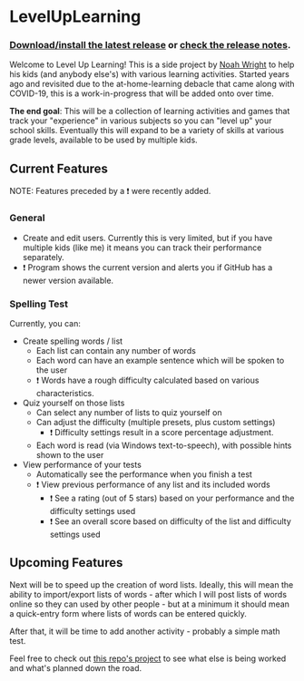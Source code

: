 ﻿# LevelUpLearning
### [Download/install the latest release](https://github.com/NoahWright87/LevelUpLearning/releases/latest/download/LevelUpLearning.msi) or [check the release notes](https://github.com/NoahWright87/LevelUpLearning/releases/latest).

Welcome to Level Up Learning!  This is a side project by [Noah Wright](https://github.com/NoahWright87) to help his kids (and anybody else's) with various learning activities.  Started years ago and revisited due to the at-home-learning debacle that came along with COVID-19, this is a work-in-progress that will be added onto over time.

**The end goal**: This will be a collection of learning activities and games that track your "experience" in various subjects so you can "level up" your school skills.  Eventually this will expand to be a variety of skills at various grade levels, available to be used by multiple kids.

## Current Features
NOTE: Features preceded by a ❗ were recently added.

### General
- Create and edit users.  Currently this is very limited, but if you have multiple kids (like me) it means you can track their performance separately.
- ❗ Program shows the current version and alerts you if GitHub has a newer version available.

### Spelling Test
Currently, you can:
- Create spelling words / list
  - Each list can contain any number of words
  - Each word can have an example sentence which will be spoken to the user
  - ❗ Words have a rough difficulty calculated based on various characteristics.
- Quiz yourself on those lists
  - Can select any number of lists to quiz yourself on
  - Can adjust the difficulty (multiple presets, plus custom settings)
    - ❗ Difficulty settings result in a score percentage adjustment.
  - Each word is read (via Windows text-to-speech), with possible hints shown to the user
- View performance of your tests
  - Automatically see the performance when you finish a test
  - ❗ View previous performance of any list and its included words
    - ❗ See a rating (out of 5 stars) based on your performance and the difficulty settings used
    - ❗ See an overall score based on difficulty of the list and difficulty settings used

## Upcoming Features
Next will be to speed up the creation of word lists.  Ideally, this will mean the ability to import/export lists of words - after which I will post lists of words online so they can used by other people - but at a minimum it should mean a quick-entry form where lists of words can be entered quickly.

After that, it will be time to add another activity - probably a simple math test.

Feel free to check out [this repo's project](https://github.com/NoahWright87/LevelUpLearning/projects/2) to see what else is being worked and what's planned down the road.
